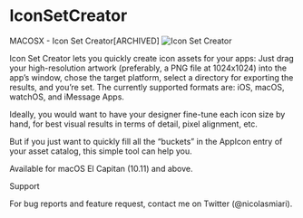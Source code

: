 # IconSetCreator

MACOSX - Icon Set Creator[ARCHIVED]
![Icon Set Creator](https://nicolasmiari.com/assets/images/IconSetCreator.png)


Icon Set Creator lets you quickly create icon assets for your apps: Just drag your high-resolution artwork (preferably, a PNG file at 1024x1024) into the app’s window, chose the target platform, select a directory for exporting the results, and you’re set. The currently supported formats are: iOS, macOS, watchOS, and iMessage Apps.

Ideally, you would want to have your designer fine-tune each icon size by hand, for best visual results in terms of detail, pixel alignment, etc.

But if you just want to quickly fill all the “buckets” in the AppIcon entry of your asset catalog, this simple tool can help you.

Available for macOS El Capitan (10.11) and above.

Support

For bug reports and feature request, contact me on Twitter (@nicolasmiari).
